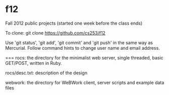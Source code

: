 f12
===

Fall 2012 public projects (started one week before the class ends)

To clone: git clone https://github.com/cs253/f12

Use 'git status', 'git add', 'git commit' and 'git push' in the same way as Mercurial.  Follow command hints to change user name and email address.

===
rocs: the directory for the minimalist web server, single threaded, basic GET/POST, written in Ruby.

rocs/desc.txt: description of the design

webwork: the directory for WeBWork client, server scripts and example data files